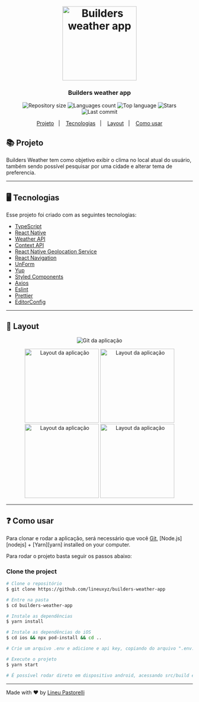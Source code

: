 <h1 align="center">
    <img alt="Builders weather app" width="200" src="https://user-images.githubusercontent.com/54123248/131735130-7cbf0d42-b8c8-4f37-b26a-a5198312b4f8.png" width="80px" />
</h1>

<h3 align="center">
	Builders weather app
</h3>
<p align="center">
  <img alt="Repository size" src="https://img.shields.io/github/repo-size/lineuxyz/builders-weather-app?style=for-the-badge">

  <img alt="Languages count" src="https://img.shields.io/github/languages/count/lineuxyz/builders-weather-app?style=for-the-badge">

  <img alt="Top language" src="https://img.shields.io/github/languages/top/lineuxyz/builders-weather-app?style=for-the-badge">

  <img alt="Stars" src="https://img.shields.io/github/stars/lineuxyz/builders-weather-app?style=for-the-badge">

  <img alt="Last commit" src="https://img.shields.io/github/last-commit/lineuxyz/builders-weather-app?style=for-the-badge">

</p>
<p align="center">
  <a href="#-project">Projeto</a>&nbsp;&nbsp;&nbsp;|&nbsp;&nbsp;&nbsp;
  <a href="#🖥 Technologies">Tecnologias</a>&nbsp;&nbsp;&nbsp;|&nbsp;&nbsp;&nbsp;
  <a href="#layout">Layout</a>&nbsp;&nbsp;&nbsp;|&nbsp;&nbsp;&nbsp;
  <a href="#-how-to-use">Como usar</a>
</p>

## 📚 Projeto

Builders Weather tem como objetivo exibir o clima no local atual do usuário, também sendo possível pesquisar por uma cidade e alterar tema de preferencia.

---

## 🖥 Tecnologias

Esse projeto foi criado com as seguintes tecnologias:

- [TypeScript](https://www.typescriptlang.org/)
- [React Native](https://reactnative.dev/)
- [Weather API](https://openweathermap.org/api)
- [Context API](https://pt-br.reactjs.org/docs/context.html)
- [React Native Geolocation Service](https://github.com/Agontuk/react-native-geolocation-service)
- [React Navigation](https://reactnavigation.org/)
- [UnForm](https://unform.dev/)
- [Yup](https://github.com/jquense/yup)
- [Styled Components](https://styled-components.com/)
- [Axios](https://github.com/axios/axios)
- [Eslint](https://eslint.org/)
- [Prettier](https://prettier.io/)
- [EditorConfig](https://editorconfig.org/)

---

## 🔖 Layout

<p align="center">
  <img alt="Git da aplicação" src="https://user-images.githubusercontent.com/54123248/131732807-bec56ac5-1ca7-436f-bc49-c6b9031d27c9.gif">
</p>

<p align="center">
  <img width="200" alt="Layout da aplicação" src="https://user-images.githubusercontent.com/54123248/131733130-688cad8b-b735-42be-a0a5-9fae6cd53443.png">
  <img width="200" alt="Layout da aplicação" src="https://user-images.githubusercontent.com/54123248/131733233-e4442af4-c3af-43a7-b97e-1b35e261cc30.png">
  <img width="200" alt="Layout da aplicação" src="https://user-images.githubusercontent.com/54123248/131733276-d74cfe1d-b7dd-48bc-a316-6d321fb645e7.png">
  <img width="200" alt="Layout da aplicação" src="https://user-images.githubusercontent.com/54123248/131733309-41235002-b8f8-4575-9464-05e515dcf8d1.png">
</p>

---

## ❓ Como usar

Para clonar e rodar a aplicação, será necessário que você [Git](https://git-scm.com), [Node.js][nodejs] + [Yarn][yarn] installed on your computer.

Para rodar o projeto basta seguir os passos abaixo:

### Clone the project

```bash
# Clone o repositório
$ git clone https://github.com/lineuxyz/builders-weather-app

# Entre na pasta
$ cd builders-weather-app

# Instale as dependências
$ yarn install

# Instale as dependências do iOS
$ cd ios && npx pod-install && cd ..

# Crie um arquivo .env e adicione e api key, copiando do arquivo ".env.example"

# Execute o projeto
$ yarn start

# É possível rodar direto em dispositivo android, acessando src/build e instalando o apk que já está pronto.

```

---

Made with ❤️ by [Lineu Pastorelli]()
